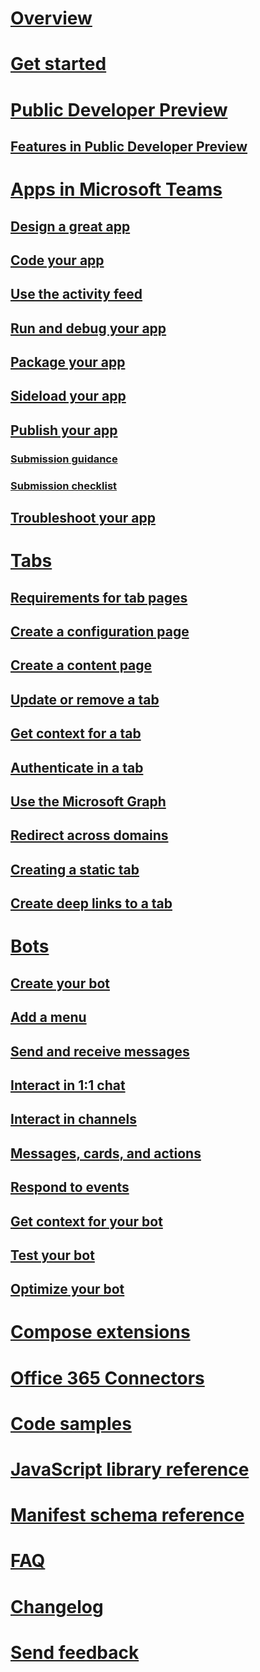 # [Overview](index.md)
# [Get started](setup.md)
# [Public Developer Preview](publicpreview.md)
## [Features in Public Developer Preview](previewfeatures.md)
# [Apps in Microsoft Teams](teamsapps.md)
## [Design a great app](design.md)
## [Code your app](code.md)
## [Use the activity feed](activityfeed.md)
## [Run and debug your app](debugging.md)
## [Package your app](createpackage.md)
## [Sideload your app](sideload.md)
## [Publish your app](submission.md)
### [Submission guidance](submissionguidance.md)
### [Submission checklist](submissionchecklist.md)
## [Troubleshoot your app](troubleshooting.md)
# [Tabs](tabs.md)
## [Requirements for tab pages](prerequisites.md)
## [Create a configuration page](createconfigpage.md)
## [Create a content page](createcontentpage.md)
## [Update or remove a tab](updateremove.md)
## [Get context for a tab](getusercontext.md)
## [Authenticate in a tab](auth.md)
## [Use the Microsoft Graph](graph.md)
## [Redirect across domains](crossdomain.md)
## [Creating a static tab](statictab.md)
## [Create deep links to a tab](deeplinks.md)
# [Bots](bots.md)
## [Create your bot](botscreate.md)
## [Add a menu](botmenu.md)
## [Send and receive messages](botsconversation.md)
## [Interact in 1:1 chat](bots1on1.md)
## [Interact in channels](botsinchannels.md)
## [Messages, cards, and actions](botsmessages.md)
## [Respond to events](botevents.md)
## [Get context for your bot](botapis.md)
## [Test your bot](botsadd.md)
## [Optimize your bot](ratelimiting.md)
# [Compose extensions](composeextensions.md)
# [Office 365 Connectors](connectors.md)
# [Code samples](samples.md)
# [JavaScript library reference](jslibrary.md)
# [Manifest schema reference](schema.md)
# [FAQ](faq.md)
# [Changelog](changelog.md)
# [Send feedback](feedback.md)
